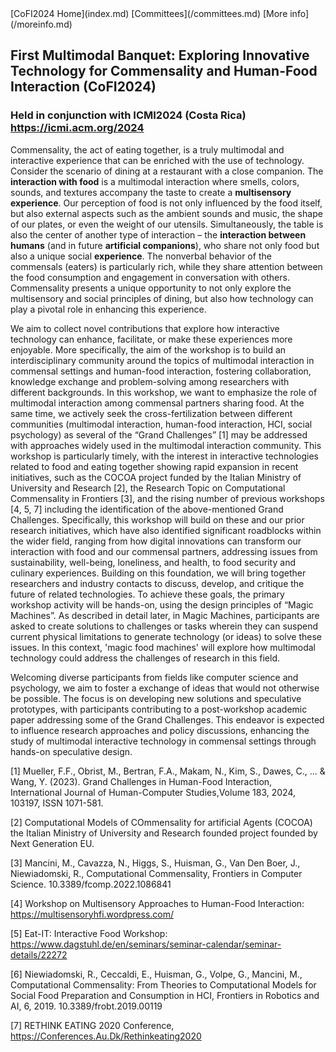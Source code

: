 <link rel="stylesheet" href="styles/retro.css">
<link rel="stylesheet" href="styles/images.css">
[CoFI2024 Home](index.md) [Committees](/committees.md) [More info](/moreinfo.md)

## First Multimodal Banquet: Exploring Innovative Technology for Commensality and Human-Food Interaction (CoFI2024)

### Held in conjunction with ICMI2024 (Costa Rica) <https://icmi.acm.org/2024>

Commensality, the act of eating together, is a truly multimodal and interactive experience that can be enriched with the use of technology. Consider the scenario of dining at a restaurant with a close companion. The **interaction with food** is a multimodal interaction where smells, colors, sounds, and textures accompany the taste to create a **multisensory experience**. Our perception of food is not only influenced by the food itself, but also external aspects such as the ambient sounds and music, the shape of our plates, or even the weight of our utensils. Simultaneously, the table is also the center of another type of interaction – the **interaction between humans** (and in future **artificial companions**), who share not only food but also a unique social **experience**. The nonverbal behavior of the commensals (eaters) is particularly rich, while they share attention between the food consumption and engagement in conversation with others. Commensality presents a unique opportunity to not only explore the multisensory and social principles of dining, but also how technology can play a pivotal role in enhancing this experience. 

We aim to collect novel contributions that explore how interactive technology can enhance, facilitate, or make these experiences more enjoyable. More specifically, the aim of the workshop is to build an interdisciplinary community around the topics of multimodal interaction in commensal settings and human-food interaction, fostering collaboration, knowledge exchange and problem-solving among researchers with different backgrounds. 
In this workshop, we want to emphasize the role of multimodal interaction among commensal partners sharing food. At the same time, we actively seek the cross-fertilization between different communities (multimodal interaction, human-food interaction, HCI, social psychology) as several of the “Grand Challenges” [1] may be addressed with approaches widely used in the multimodal interaction community.
This workshop is particularly timely, with the interest in interactive technologies related to food and eating together showing rapid expansion in recent initiatives, such as the COCOA project funded by the Italian Ministry of University and Research [2], the Research Topic on Computational Commensality in Frontiers [3], and the rising number of previous workshops [4, 5, 7] including the identification of the above-mentioned Grand Challenges. Specifically, this workshop will build on these and our prior research initiatives, which have also identified significant roadblocks within the wider field, ranging from how digital innovations can transform our interaction with food and our commensal partners, addressing issues from sustainability, well-being, loneliness, and health, to food security and culinary experiences. Building on this foundation, we will bring together researchers and industry contacts to discuss, develop, and critique the future of related technologies. 
To achieve these goals, the primary workshop activity will be hands-on, using the design principles of “Magic Machines”. As described in detail later, in Magic Machines, participants are asked to create solutions to challenges or tasks wherein they can suspend current physical limitations to generate technology (or ideas) to solve these issues. In this context, 'magic food machines' will explore how multimodal technology could address the challenges of research in this field.

Welcoming diverse participants from fields like computer science and psychology, we aim to foster a exchange of ideas that would not otherwise be possible. The focus is on developing new solutions and speculative prototypes, with participants contributing to a post-workshop academic paper addressing some of the Grand Challenges. This endeavor is expected to influence research approaches and policy discussions, enhancing the study of multimodal interactive technology in commensal settings through hands-on speculative design. 

[1] Mueller, F.F., Obrist, M., Bertran, F.A., Makam, N., Kim, S., Dawes, C., ... & Wang, Y. (2023). Grand Challenges in Human-Food Interaction, International Journal of Human-Computer Studies,Volume 183, 2024, 103197, ISSN 1071-581.

[2] Computational Models of COmmensality for artificial Agents (COCOA) the Italian Ministry of University and Research founded project founded by Next Generation EU.

[3] Mancini, M., Cavazza, N., Higgs, S., Huisman, G., Van Den Boer, J., Niewiadomski, R., Computational Commensality, Frontiers in Computer Science. 10.3389/fcomp.2022.1086841

[4] Workshop on Multisensory Approaches to Human-Food Interaction: <https://multisensoryhfi.wordpress.com/>

[5] Eat-IT: Interactive Food Workshop:
<https://www.dagstuhl.de/en/seminars/seminar-calendar/seminar-details/22272>

[6] Niewiadomski, R., Ceccaldi, E., Huisman, G., Volpe, G., Mancini, M., Computational Commensality: From Theories to Computational Models for Social Food Preparation and Consumption in HCI, Frontiers in Robotics and AI, 6, 2019. 10.3389/frobt.2019.00119

[7] RETHINK EATING 2020 Conference, <https://Conferences.Au.Dk/Rethinkeating2020>

